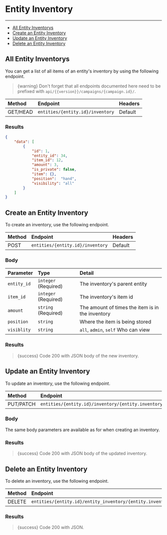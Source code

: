 # Entity Inventory

---

- [All Entity Inventorys](#all-entity-inventory)
- [Create an Entity Inventory](#create-inventory)
- [Update an Entity Inventory](#update-inventory)
- [Delete an Entity Inventory](#delete-inventory)

<a name="all-entity-inventory"></a>
## All Entity Inventorys

You can get a list of all items of an entity's inventory by using the following endpoint.

> {warning} Don't forget that all endpoints documented here need to be prefixed with `api/{{version}}/campaigns/{campaign.id}/`.


| Method | Endpoint| Headers |
| :- |   :-   |  :-  |
| GET/HEAD | `entities/{entity.id}/inventory` | Default |

### Results
```json
{
    "data": [
        {
            "id": 1,
            "entity_id": 34,
            "item_id": 12,
            "amount": 3,
            "is_private": false,
            "item": {},
            "position":  "hand",
            "visibility": "all"
        }
    ]
}
```


<a name="create-inventory"></a>
## Create an Entity Inventory

To create an inventory, use the following endpoint.

| Method | Endpoint| Headers |
| :- |   :-   |  :-  |
| POST | `entities/{entity.id}/inventory` | Default |

### Body

| Parameter | Type | Detail |
| :- |   :-   |  :-  |
| `entity_id` | `integer` (Required) | The inventory's parent entity |
| `item_id` | `integer` (Required) | The inventory's item id |
| `amount` | `string` (Required) | The amount of times the item is in the inventory |
| `position` | `string` | Where the item is being stored |
| `visiblity` | `string` | `all`, `admin`, `self` Who can view |


### Results

> {success} Code 200 with JSON body of the new inventory.


<a name="update-inventory"></a>
## Update an Entity Inventory

To update an inventory, use the following endpoint.

| Method | Endpoint| Headers |
| :- |   :-   |  :-  |
| PUT/PATCH | `entities/{entity.id}/inventory/{entity.inventory.id}` | Default |

### Body

The same body parameters are available as for when creating an inventory.

### Results

> {success} Code 200 with JSON body of the updated inventory.


<a name="delete-inventory"></a>
## Delete an Entity Inventory

To delete an inventory, use the following endpoint.

| Method | Endpoint| Headers |
| :- |   :-   |  :-  |
| DELETE | `entities/{entity.id}/entity_inventory/{entity.inventory.id}` | Default |

### Results

> {success} Code 200 with JSON.
